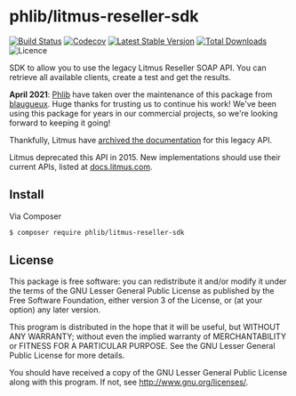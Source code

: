 # phlib/litmus-reseller-sdk

[![Build Status](https://img.shields.io/travis/phlib/litmus-reseller-sdk/master.svg)](https://travis-ci.org/phlib/litmus-reseller-sdk)
[![Codecov](https://img.shields.io/codecov/c/github/phlib/litmus-reseller-sdk.svg)](https://codecov.io/gh/phlib/litmus-reseller-sdk)
[![Latest Stable Version](https://img.shields.io/packagist/v/phlib/litmus-reseller-sdk.svg)](https://packagist.org/packages/phlib/litmus-reseller-sdk)
[![Total Downloads](https://img.shields.io/packagist/dt/phlib/litmus-reseller-sdk.svg)](https://packagist.org/packages/phlib/litmus-reseller-sdk)
![Licence](https://img.shields.io/github/license/phlib/litmus-reseller-sdk.svg)

SDK to allow you to use the legacy Litmus Reseller SOAP API.
You can retrieve all available clients, create a test and get the results.

**April 2021**: [Phlib](https://github.com/phlib) have taken over the
maintenance of this package from [blaugueux](https://github.com/blaugueux).
Huge thanks for trusting us to continue his work! We've been using this
package for years in our commercial projects, so we're looking forward to
keeping it going!

Thankfully, Litmus have
[archived the documentation](https://litmus.github.io/legacy-litmus-api-docs/)
for this legacy API.

Litmus deprecated this API in 2015.
New implementations should use their current APIs, listed at [docs.litmus.com](https://docs.litmus.com).

## Install

Via Composer

```sh
$ composer require phlib/litmus-reseller-sdk
```

## License

This package is free software: you can redistribute it and/or modify
it under the terms of the GNU Lesser General Public License as published by
the Free Software Foundation, either version 3 of the License, or
(at your option) any later version.

This program is distributed in the hope that it will be useful,
but WITHOUT ANY WARRANTY; without even the implied warranty of
MERCHANTABILITY or FITNESS FOR A PARTICULAR PURPOSE.  See the
GNU Lesser General Public License for more details.

You should have received a copy of the GNU Lesser General Public License
along with this program.  If not, see <http://www.gnu.org/licenses/>.
